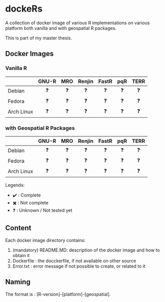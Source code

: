 # dockeRs
A collection of docker image of various R implementations on various platform both vanilla and with geospatial R packages.

This is part of my master thesis.

## Docker Images

### Vanilla R

|            |    GNU-R   |     MRO    |   Renjin   |    FastR   |     pqR    |    TERR    |
|------------|:----------:|:----------:|:----------:|:----------:|:----------:|:----------:|
| Debian    | :question: | :question: | :question: | :question: | :question: | :question: |
| Fedora     | :question: | :question: | :question: | :question: | :question: | :question: |
| Arch Linux | :question: | :question: | :question: | :question: | :question: | :question: |

### with Geospatial R Packages

|            |    GNU-R   |     MRO    |   Renjin   |    FastR   |     pqR    |    TERR    |
|------------|:----------:|:----------:|:----------:|:----------:|:----------:|:----------:|
| Debian     | :question: | :question: | :question: | :question: | :question: | :question: |
| Fedora     | :question: | :question: | :question: | :question: | :question: | :question: |
| Arch Linux | :question: | :question: | :question: | :question: | :question: | :question: |

Legends:

- :heavy_check_mark: : Complete
- :heavy_multiplication_x: : Not complete
- :question: : Unknown / Not tested yet

## Content

Each docker image directory contains:

1. (mandatory) README.MD: description of the docker image and how to obtain it
2. Dockerfile : the docckerfile, if not available on other source
3. Error.txt : error message if not possible to create, or related to it

## Naming

The format is : [R-version]-[platform]-[geospatial].
